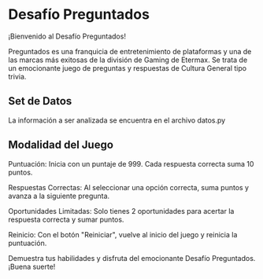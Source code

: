 # Desafío Preguntados

¡Bienvenido al Desafío Preguntados!

Preguntados es una franquicia de entretenimiento de plataformas y una de las marcas más exitosas de la división de Gaming de Etermax. Se trata de un emocionante juego de preguntas y respuestas de Cultura General tipo trivia.

## Set de Datos

La información a ser analizada se encuentra en el archivo datos.py

## Modalidad del Juego

Puntuación: Inicia con un puntaje de 999. Cada respuesta correcta suma 10 puntos.

Respuestas Correctas: Al seleccionar una opción correcta, suma puntos y avanza a la siguiente pregunta.

Oportunidades Limitadas: Solo tienes 2 oportunidades para acertar la respuesta correcta y sumar puntos.

Reinicio: Con el botón "Reiniciar", vuelve al inicio del juego y reinicia la puntuación.

Demuestra tus habilidades y disfruta del emocionante Desafío Preguntados. ¡Buena suerte!
